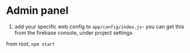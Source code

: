 # Admin panel

1.  add your specific web config to `app/config/index.js`- you can get this from the firebase console, under project settings

from root, `npm start`
